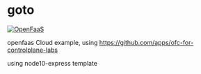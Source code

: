 # goto

[![OpenFaaS](https://img.shields.io/badge/openfaas-cloud-blue.svg)](https://www.openfaas.com)



openfaas Cloud example, using https://github.com/apps/ofc-for-controlplane-labs

using node10-express template